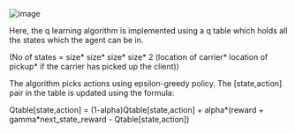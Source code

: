 ![image](https://github.com/AkshayKulkarni3467/PicknDropGame/assets/129979542/97f673d5-b0e4-4728-8fef-30c4e391af2a)

Here, the q learning algorithm is implemented using a q table which holds all the states which the agent can be in.

(No of states = size* size* size* size* 2 (location of carrier* location of pickup* if the carrier has picked up the client))

The algorithm picks actions using epsilon-greedy policy.
The [state,action] pair in the table is updated using the formula:

Qtable[state,action] = (1-alpha)Qtable[state,action] + alpha*(reward + gamma*next_state_reward - Qtable[state,action])
